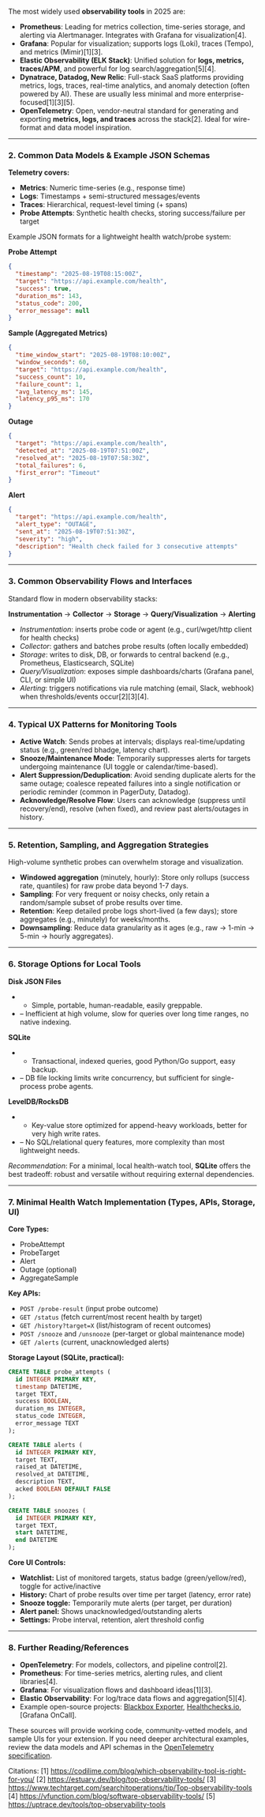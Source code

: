 The most widely used **observability tools** in 2025 are:

- **Prometheus**: Leading for metrics collection, time-series storage, and alerting via Alertmanager. Integrates with Grafana for visualization[4].
- **Grafana**: Popular for visualization; supports logs (Loki), traces (Tempo), and metrics (Mimir)[1][3].
- **Elastic Observability (ELK Stack)**: Unified solution for **logs, metrics, traces/APM**, and powerful for log search/aggregation[5][4].
- **Dynatrace, Datadog, New Relic**: Full-stack SaaS platforms providing metrics, logs, traces, real-time analytics, and anomaly detection (often powered by AI). These are usually less minimal and more enterprise-focused[1][3][5].
- **OpenTelemetry**: Open, vendor-neutral standard for generating and exporting **metrics, logs, and traces** across the stack[2]. Ideal for wire-format and data model inspiration.

---

### 2. Common Data Models & Example JSON Schemas

**Telemetry covers:**
- **Metrics**: Numeric time-series (e.g., response time)
- **Logs**: Timestamps + semi-structured messages/events
- **Traces**: Hierarchical, request-level timing (+ spans)
- **Probe Attempts**: Synthetic health checks, storing success/failure per target

Example JSON formats for a lightweight health watch/probe system:

**Probe Attempt**
```json
{
  "timestamp": "2025-08-19T08:15:00Z",
  "target": "https://api.example.com/health",
  "success": true,
  "duration_ms": 143,
  "status_code": 200,
  "error_message": null
}
```

**Sample (Aggregated Metrics)**
```json
{
  "time_window_start": "2025-08-19T08:10:00Z",
  "window_seconds": 60,
  "target": "https://api.example.com/health",
  "success_count": 10,
  "failure_count": 1,
  "avg_latency_ms": 145,
  "latency_p95_ms": 170
}
```

**Outage**
```json
{
  "target": "https://api.example.com/health",
  "detected_at": "2025-08-19T07:51:00Z",
  "resolved_at": "2025-08-19T07:58:30Z",
  "total_failures": 6,
  "first_error": "Timeout"
}
```

**Alert**
```json
{
  "target": "https://api.example.com/health",
  "alert_type": "OUTAGE",
  "sent_at": "2025-08-19T07:51:30Z",
  "severity": "high",
  "description": "Health check failed for 3 consecutive attempts"
}
```

---

### 3. Common Observability Flows and Interfaces

Standard flow in modern observability stacks:

**Instrumentation** → **Collector** → **Storage** → **Query/Visualization** → **Alerting**

- *Instrumentation*: inserts probe code or agent (e.g., curl/wget/http client for health checks)
- *Collector*: gathers and batches probe results (often locally embedded)
- *Storage*: writes to disk, DB, or forwards to central backend (e.g., Prometheus, Elasticsearch, SQLite)
- *Query/Visualization*: exposes simple dashboards/charts (Grafana panel, CLI, or simple UI)
- *Alerting*: triggers notifications via rule matching (email, Slack, webhook) when thresholds/events occur[2][3][4].

---

### 4. Typical UX Patterns for Monitoring Tools

- **Active Watch**: Sends probes at intervals; displays real-time/updating status (e.g., green/red bhadge, latency chart).
- **Snooze/Maintenance Mode**: Temporarily suppresses alerts for targets undergoing maintenance (UI toggle or calendar/time-based).
- **Alert Suppression/Deduplication**: Avoid sending duplicate alerts for the same outage; coalesce repeated failures into a single notification or periodic reminder (common in PagerDuty, Datadog).
- **Acknowledge/Resolve Flow**: Users can acknowledge (suppress until recovery/end), resolve (when fixed), and review past alerts/outages in history.

---

### 5. Retention, Sampling, and Aggregation Strategies

High-volume synthetic probes can overwhelm storage and visualization.

- **Windowed aggregation** (minutely, hourly): Store only rollups (success rate, quantiles) for raw probe data beyond 1-7 days.
- **Sampling**: For very frequent or noisy checks, only retain a random/sample subset of probe results over time.
- **Retention**: Keep detailed probe logs short-lived (a few days); store aggregates (e.g., minutely) for weeks/months.
- **Downsampling**: Reduce data granularity as it ages (e.g., raw → 1-min → 5-min → hourly aggregates).

---

### 6. Storage Options for Local Tools

**Disk JSON Files**
- + Simple, portable, human-readable, easily greppable.
- – Inefficient at high volume, slow for queries over long time ranges, no native indexing.

**SQLite**
- + Transactional, indexed queries, good Python/Go support, easy backup.
- – DB file locking limits write concurrency, but sufficient for single-process probe agents.

**LevelDB/RocksDB**
- + Key-value store optimized for append-heavy workloads, better for very high write rates.
- – No SQL/relational query features, more complexity than most lightweight needs.

*Recommendation*: For a minimal, local health-watch tool, **SQLite** offers the best tradeoff: robust and versatile without requiring external dependencies.

---

### 7. Minimal Health Watch Implementation (Types, APIs, Storage, UI)

**Core Types:**
- ProbeAttempt
- ProbeTarget
- Alert
- Outage (optional)
- AggregateSample

**Key APIs:**
- `POST /probe-result` (input probe outcome)
- `GET /status` (fetch current/most recent health by target)
- `GET /history?target=X` (list/histogram of recent outcomes)
- `POST /snooze` and `/unsnooze` (per-target or global maintenance mode)
- `GET /alerts` (current, unacknowledged alerts)

**Storage Layout (SQLite, practical):**
```sql
CREATE TABLE probe_attempts (
  id INTEGER PRIMARY KEY,
  timestamp DATETIME,
  target TEXT,
  success BOOLEAN,
  duration_ms INTEGER,
  status_code INTEGER,
  error_message TEXT
);

CREATE TABLE alerts (
  id INTEGER PRIMARY KEY,
  target TEXT,
  raised_at DATETIME,
  resolved_at DATETIME,
  description TEXT,
  acked BOOLEAN DEFAULT FALSE
);

CREATE TABLE snoozes (
  id INTEGER PRIMARY KEY,
  target TEXT,
  start DATETIME,
  end DATETIME
);
```

**Core UI Controls:**
- **Watchlist:** List of monitored targets, status badge (green/yellow/red), toggle for active/inactive
- **History:** Chart of probe results over time per target (latency, error rate)
- **Snooze toggle:** Temporarily mute alerts (per target, per duration)
- **Alert panel:** Shows unacknowledged/outstanding alerts
- **Settings:** Probe interval, retention, alert threshold config

---

### 8. Further Reading/References

- **OpenTelemetry**: For models, collectors, and pipeline control[2].
- **Prometheus**: For time-series metrics, alerting rules, and client libraries[4].
- **Grafana**: For visualization flows and dashboard ideas[1][3].
- **Elastic Observability**: For log/trace data flows and aggregation[5][4].
- Example open-source projects: [Blackbox Exporter](https://github.com/prometheus/blackbox_exporter), [Healthchecks.io](https://healthchecks.io), [Grafana OnCall].

These sources will provide working code, community-vetted models, and sample UIs for your extension. If you need deeper architectural examples, review the data models and API schemas in the [OpenTelemetry specification](https://github.com/open-telemetry/opentelemetry-proto).

Citations:
[1] https://codilime.com/blog/which-observability-tool-is-right-for-you/
[2] https://estuary.dev/blog/top-observability-tools/
[3] https://www.techtarget.com/searchitoperations/tip/Top-observability-tools
[4] https://vfunction.com/blog/software-observability-tools/
[5] https://uptrace.dev/tools/top-observability-tools
